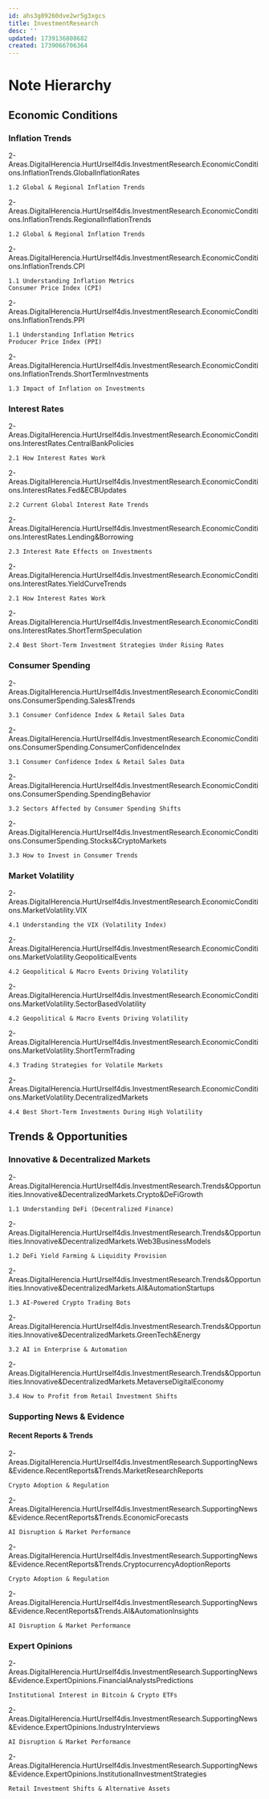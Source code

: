 ```yaml
---
id: ahs3g89260dve2wr5g3xgcs
title: InvestmentResearch
desc: ''
updated: 1739136808682
created: 1739066706364
---
```

# Note Hierarchy 

## Economic Conditions

### Inflation Trends

2-Areas.DigitalHerencia.HurtUrself4dis.InvestmentResearch.EconomicConditions.InflationTrends.GlobalInflationRates

    1.2 Global & Regional Inflation Trends

2-Areas.DigitalHerencia.HurtUrself4dis.InvestmentResearch.EconomicConditions.InflationTrends.RegionalInflationTrends

    1.2 Global & Regional Inflation Trends

2-Areas.DigitalHerencia.HurtUrself4dis.InvestmentResearch.EconomicConditions.InflationTrends.CPI

    1.1 Understanding Inflation Metrics
    Consumer Price Index (CPI)

2-Areas.DigitalHerencia.HurtUrself4dis.InvestmentResearch.EconomicConditions.InflationTrends.PPI

    1.1 Understanding Inflation Metrics
    Producer Price Index (PPI)

2-Areas.DigitalHerencia.HurtUrself4dis.InvestmentResearch.EconomicConditions.InflationTrends.ShortTermInvestments

    1.3 Impact of Inflation on Investments

### Interest Rates

2-Areas.DigitalHerencia.HurtUrself4dis.InvestmentResearch.EconomicConditions.InterestRates.CentralBankPolicies

    2.1 How Interest Rates Work

2-Areas.DigitalHerencia.HurtUrself4dis.InvestmentResearch.EconomicConditions.InterestRates.Fed&ECBUpdates

    2.2 Current Global Interest Rate Trends

2-Areas.DigitalHerencia.HurtUrself4dis.InvestmentResearch.EconomicConditions.InterestRates.Lending&Borrowing

    2.3 Interest Rate Effects on Investments

2-Areas.DigitalHerencia.HurtUrself4dis.InvestmentResearch.EconomicConditions.InterestRates.YieldCurveTrends

    2.1 How Interest Rates Work

2-Areas.DigitalHerencia.HurtUrself4dis.InvestmentResearch.EconomicConditions.InterestRates.ShortTermSpeculation

    2.4 Best Short-Term Investment Strategies Under Rising Rates

### Consumer Spending

2-Areas.DigitalHerencia.HurtUrself4dis.InvestmentResearch.EconomicConditions.ConsumerSpending.Sales&Trends

    3.1 Consumer Confidence Index & Retail Sales Data

2-Areas.DigitalHerencia.HurtUrself4dis.InvestmentResearch.EconomicConditions.ConsumerSpending.ConsumerConfidenceIndex

    3.1 Consumer Confidence Index & Retail Sales Data

2-Areas.DigitalHerencia.HurtUrself4dis.InvestmentResearch.EconomicConditions.ConsumerSpending.SpendingBehavior

    3.2 Sectors Affected by Consumer Spending Shifts

2-Areas.DigitalHerencia.HurtUrself4dis.InvestmentResearch.EconomicConditions.ConsumerSpending.Stocks&CryptoMarkets

    3.3 How to Invest in Consumer Trends

### Market Volatility

2-Areas.DigitalHerencia.HurtUrself4dis.InvestmentResearch.EconomicConditions.MarketVolatility.VIX

    4.1 Understanding the VIX (Volatility Index)

2-Areas.DigitalHerencia.HurtUrself4dis.InvestmentResearch.EconomicConditions.MarketVolatility.GeopoliticalEvents

    4.2 Geopolitical & Macro Events Driving Volatility

2-Areas.DigitalHerencia.HurtUrself4dis.InvestmentResearch.EconomicConditions.MarketVolatility.SectorBasedVolatility

    4.2 Geopolitical & Macro Events Driving Volatility

2-Areas.DigitalHerencia.HurtUrself4dis.InvestmentResearch.EconomicConditions.MarketVolatility.ShortTermTrading

    4.3 Trading Strategies for Volatile Markets

2-Areas.DigitalHerencia.HurtUrself4dis.InvestmentResearch.EconomicConditions.MarketVolatility.DecentralizedMarkets

    4.4 Best Short-Term Investments During High Volatility

## Trends & Opportunities

### Innovative & Decentralized Markets

2-Areas.DigitalHerencia.HurtUrself4dis.InvestmentResearch.Trends&Opportunities.Innovative&DecentralizedMarkets.Crypto&DeFiGrowth

    1.1 Understanding DeFi (Decentralized Finance)

2-Areas.DigitalHerencia.HurtUrself4dis.InvestmentResearch.Trends&Opportunities.Innovative&DecentralizedMarkets.Web3BusinessModels

    1.2 DeFi Yield Farming & Liquidity Provision

2-Areas.DigitalHerencia.HurtUrself4dis.InvestmentResearch.Trends&Opportunities.Innovative&DecentralizedMarkets.AI&AutomationStartups

    1.3 AI-Powered Crypto Trading Bots

2-Areas.DigitalHerencia.HurtUrself4dis.InvestmentResearch.Trends&Opportunities.Innovative&DecentralizedMarkets.GreenTech&Energy

    3.2 AI in Enterprise & Automation

2-Areas.DigitalHerencia.HurtUrself4dis.InvestmentResearch.Trends&Opportunities.Innovative&DecentralizedMarkets.MetaverseDigitalEconomy

    3.4 How to Profit from Retail Investment Shifts

### Supporting News & Evidence

#### Recent Reports & Trends

2-Areas.DigitalHerencia.HurtUrself4dis.InvestmentResearch.SupportingNews&Evidence.RecentReports&Trends.MarketResearchReports

    Crypto Adoption & Regulation

2-Areas.DigitalHerencia.HurtUrself4dis.InvestmentResearch.SupportingNews&Evidence.RecentReports&Trends.EconomicForecasts

    AI Disruption & Market Performance

2-Areas.DigitalHerencia.HurtUrself4dis.InvestmentResearch.SupportingNews&Evidence.RecentReports&Trends.CryptocurrencyAdoptionReports

    Crypto Adoption & Regulation

2-Areas.DigitalHerencia.HurtUrself4dis.InvestmentResearch.SupportingNews&Evidence.RecentReports&Trends.AI&AutomationInsights

    AI Disruption & Market Performance
    
### Expert Opinions

2-Areas.DigitalHerencia.HurtUrself4dis.InvestmentResearch.SupportingNews&Evidence.ExpertOpinions.FinancialAnalystsPredictions

    Institutional Interest in Bitcoin & Crypto ETFs

2-Areas.DigitalHerencia.HurtUrself4dis.InvestmentResearch.SupportingNews&Evidence.ExpertOpinions.IndustryInterviews

    AI Disruption & Market Performance

2-Areas.DigitalHerencia.HurtUrself4dis.InvestmentResearch.SupportingNews&Evidence.ExpertOpinions.InstitutionalInvestmentStrategies

    Retail Investment Shifts & Alternative Assets